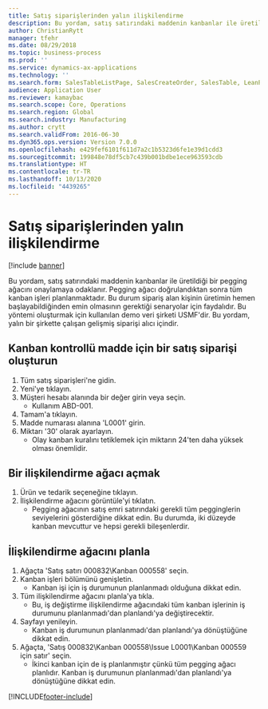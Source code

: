 ```yaml
---
title: Satış siparişlerinden yalın ilişkilendirme
description: Bu yordam, satış satırındaki maddenin kanbanlar ile üretildiği bir pegging ağacını onaylamaya odaklanır.
author: ChristianRytt
manager: tfehr
ms.date: 08/29/2018
ms.topic: business-process
ms.prod: ''
ms.service: dynamics-ax-applications
ms.technology: ''
ms.search.form: SalesTableListPage, SalesCreateOrder, SalesTable, LeanPeggingTree
audience: Application User
ms.reviewer: kamaybac
ms.search.scope: Core, Operations
ms.search.region: Global
ms.search.industry: Manufacturing
ms.author: crytt
ms.search.validFrom: 2016-06-30
ms.dyn365.ops.version: Version 7.0.0
ms.openlocfilehash: e429fef6101f611d7a2c1b5323d6fe1e39d1cdd3
ms.sourcegitcommit: 199848e78df5cb7c439b001bdbe1ece963593cdb
ms.translationtype: HT
ms.contentlocale: tr-TR
ms.lasthandoff: 10/13/2020
ms.locfileid: "4439265"
---
```

# <a name="lean-pegging-from-sales-orders"></a>Satış siparişlerinden yalın ilişkilendirme

[!include [banner](../../includes/banner.md)]

Bu yordam, satış satırındaki maddenin kanbanlar ile üretildiği bir pegging ağacını onaylamaya odaklanır. Pegging ağacı doğrulandıktan sonra tüm kanban işleri planlanmaktadır. Bu durum sipariş alan kişinin üretimin hemen başlayabildiğinden emin olmasının gerektiği senaryolar için faydalıdır. Bu yöntemi oluşturmak için kullanılan demo veri şirketi USMF'dir. Bu yordam, yalın bir şirkette çalışan gelişmiş siparişi alıcı içindir.


## <a name="create-a-sales-order-for-a-kanban-controlled-item"></a>Kanban kontrollü madde için bir satış siparişi oluşturun
1. Tüm satış siparişleri'ne gidin.
2. Yeni'ye tıklayın.
3. Müşteri hesabı alanında bir değer girin veya seçin.
    * Kullanım ABD-001.  
4. Tamam'a tıklayın.
5. Madde numarası alanına 'L0001' girin.
6. Miktarı '30' olarak ayarlayın.
    * Olay kanban kuralını tetiklemek için miktarın 24'ten daha yüksek olması önemlidir.  

## <a name="open-a-pegging-tree"></a>Bir ilişkilendirme ağacı açmak 
1. Ürün ve tedarik seçeneğine tıklayın.
2. İlişkilendirme ağacını görüntüle'yi tıklatın.
    * Pegging ağacının satış emri satırındaki gerekli tüm pegginglerin seviyelerini gösterdiğine dikkat edin. Bu durumda, iki düzeyde kanban mevcuttur ve hepsi gerekli bileşenlerdir.  

## <a name="plan-the-pegging-tree"></a>İlişkilendirme ağacını planla
1. Ağaçta 'Satış satırı 000832\Kanban 000558' seçin.
2. Kanban işleri bölümünü genişletin.
    * Kanban işi için iş durumunun planlanmadı olduğuna dikkat edin.  
3. Tüm ilişkilendirme ağacını planla'ya tıkla.
    * Bu, iş değiştirme ilişkilendirme ağacındaki tüm kanban işlerinin iş durumunu planlanmadı'dan planlandı'ya değiştirecektir.  
4. Sayfayı yenileyin.
    * Kanban iş durumunun planlanmadı'dan planlandı'ya dönüştüğüne dikkat edin.  
5. Ağaçta, 'Satış 000832\Kanban 000558\Issue L0001\Kanban 000559 için satır' seçin.
    * İkinci kanban için de iş planlanmıştır çünkü tüm pegging ağacı planlıdır. Kanban iş durumunun planlanmadı'dan planlandı'ya dönüştüğüne dikkat edin.  



[!INCLUDE[footer-include](../../../includes/footer-banner.md)]
